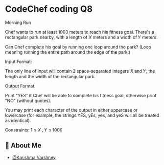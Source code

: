 
# CodeChef coding Q8

Morning Run

Chef wants to run at least 
1000 meters to reach his fitness goal.
There's a rectangular park nearby, with a length of 
𝑋 meters and a width of 
𝑌 meters.

Can Chef complete his goal by running one loop around the park? (Loop meaning running the entire path around the edge of the park.)

Input Format:

The only line of input will contain 
2 space-separated integers 
𝑋 and 
𝑌, the length and the width of the rectangular park.

Output Format:

Print "YES" if Chef will be able to complete his fitness goal, otherwise print "NO" (without quotes).

You may print each character of the output in either uppercase or lowercase (for example, the strings YES, yEs, yes, and yeS will all be treated as identical).

Constraints:
1
≤
𝑋
,
𝑌
≤
1000




## 🚀 About Me

- [@Karishma Varshney](https://github.com/Karishma-Varshney)
